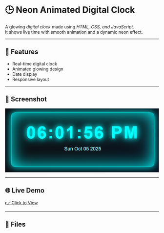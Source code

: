 # 🕒 Neon Animated Digital Clock

A glowing *digital clock* made using *HTML, CSS, and JavaScript*.  
It shows live time with smooth animation and a dynamic neon effect.

---

## 🚀 Features
- Real-time digital clock
- Animated glowing design
- Date display
- Responsive layout

---

## 📸 Screenshot
![Digital Clock Screenshot](screenshot.png)

---

## 🌐 Live Demo
[👉 Click to View](https://xyzvikram.github.io/neon-digital-clock/)

---

## 📂 Files
